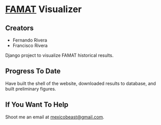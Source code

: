 # [FAMAT](http://famat.org/PublicPages/Home.aspx) Visualizer

## Creators

- Fernando Rivera
- Francisco Rivera

Django project to visualize FAMAT historical results.

## Progress To Date

Have built the shell of the website, downloaded results to database, and built preliminary figures.

## If You Want To Help

Shoot me an email at <mexicobeast@gmail.com>.
